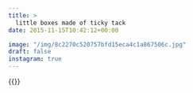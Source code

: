 ```yaml
---
title: >
  little boxes made of ticky tack
date: 2015-11-15T10:42:12+00:00

image: "/img/8c2270c520757bfd15eca4c1a867506c.jpg"
draft: false
instagram: true
---
```


{{<photo src="/img/8c2270c520757bfd15eca4c1a867506c.jpg">}}
